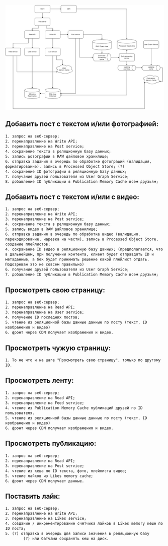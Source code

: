 ![result](img/Diagram.drawio.png)

## Добавить пост с текстом и/или фотографией:
    1. запрос на веб-сервер;  
    2. перенаправление на Write API;  
    3. перенаправление на Post service;  
    4. сохранение текста в реляционную базу данных;  
    5. запись фотографии в RAW файловое хранилище;  
    6. отправка задания в очередь по обработке фотографий (валидация, форматирование), запись в Processed Object Store; (?)  
    4. сохранение ID фотографии в реляционную базу данных;  
    7. получание друзей пользователя из User Graph Service;  
    8. добавление ID публикации в Publication Memory Cache всем друзьям;  

## Добавить пост с текстом и/или с видео:
    1. запрос на веб-сервер;  
    2. перенаправление на Write API;  
    3. перенаправление на Post service;  
    4. сохранение текста в реляционную базу данных;  
    5. запись видео в RAW файловое хранилище;  
    6. отправка задания в очередь по обработке видео (валидация, перекодирование, нарезка на части), запись в Processed Object Store, создание плейлистов;  
    4. сохранение ID видео в реляционную базу данных; (предполагается, что в дальнейшем, при получении контента, клиент будет отправдять ID и метаданные, а бек будет принимать решение какой плейлист отдать. Подозреваю это не совсем правильно)  
    6. получание друзей пользователя из User Graph Service;  
    7. добавление ID публикации в Publication Memory Cache всем друзьям;  

## Просмотреть свою страницу:
    1. запрос на веб-сервер;  
    2. перенаправление на Read API;  
    3. перенаправление на User service;  
    4. получение ID последних постов;  
    5. чтение из реляционной базы данные данные по посту (текст, ID изображения и видео)  
    6. фронт через CDN получает изображения и видео.   

## Просмотреть чужую страницу:
    1. То же что и на шаге "Просмотреть свою страницу", только по другому ID.  

## Просмотреть ленту:
    1. запрос на веб-сервер;  
    2. перенаправление на Read API;  
    3. перенаправление на Feed service;  
    4. чтение из Publication Memory Cache публикаций друзей по ID пользователя.  
    5. чтение из реляционной базы данные данные по посту (текст, ID изображения и видео)  
    6. фронт через CDN получает изображения и видео.   

## Просмотреть публикацию:
    1. запрос на веб-сервер;  
    2. перенаправление на Read API;  
    3. перенаправление на Post service;  
    4. чтение из кеша по ID текста, фото, плейлиста видео;  
    5. чтение лайков из Likes memory cache;  
    6. фронт через CDN получает данные.   

## Поставить лайк:
    1. запрос на веб-сервер;  
    2. перенаправление на Write API;  
    3. перенаправление на Likes service;  
    4. создание / инкрементирование счётчика лайков в Likes memory кеше по ID поста;  
    5. (?) отправка в очередь для записи значения в реляционную базу  
            (?) или батчами сохранять кеш на диск.  
